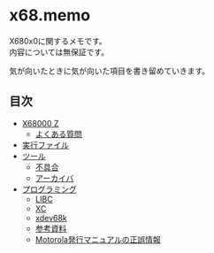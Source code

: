 # x68.memo
X680x0に関するメモです。  
内容については無保証です。

気が向いたときに気が向いた項目を書き留めていきます。

## 目次
- [X68000 Z](x68z/README.md)
  - [よくある質問](x68z/faq.md)
- [実行ファイル](execfile.md)
- [ツール](tool/README.md)
  - [不具合](tool/bugs.md)
  - [アーカイバ](tool/archiver.md)
- [プログラミング](prog/README.md)
  - [LIBC](prog/libc.md)
  - [XC](prog/xc/README.md)
  - [xdev68k](prog/xdev68k.md)
  - [参考資料](prog/reference.md)
  - [Motorola発行マニュアルの正誤情報](prog/m68um_errata.md)

